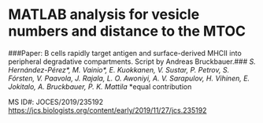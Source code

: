 # MATLAB analysis for vesicle numbers and distance to the MTOC #

###Paper: B cells rapidly target antigen and surface-derived MHCII into peripheral degradative compartments.
Script by Andreas Bruckbauer.###
_S. Hernández-Pérez*, M. Vainio*, E. Kuokkanen, V. Sustar, P. Petrov, S. Fórsten, V. Paavola, J. Rajala, L. O. Awoniyi, A. V. Sarapulov, H. Vihinen, E. Jokitalo, A. Bruckbauer, P. K. Mattila_
*equal contribution

MS ID#: JOCES/2019/235192
https://jcs.biologists.org/content/early/2019/11/27/jcs.235192

